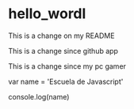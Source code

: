 # hello_wordl

This is a change on my README

This is a change since github app

This is a change since my pc gamer

  var name = 'Escuela de Javascript'

  console.log(name)
